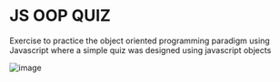 # JS OOP QUIZ

Exercise to practice the object oriented programming paradigm using Javascript where a 
simple quiz was designed using javascript objects

![image](https://user-images.githubusercontent.com/55608645/210801379-d5967979-51ad-4248-a1a7-24c807331f5c.png)
